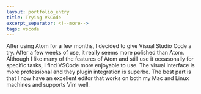 ```yaml
---
layout: portfolio_entry
title: Trying VSCode
excerpt_separator: <!--more-->
tags: vscode
---
```


After using Atom for a few months, I decided to give Visual Studio Code a try. After a few weeks of use, it really seems more polished than Atom. Although I like many of the features of Atom and still use it occasonally for specific tasks, I find VSCode more enjoyable to use. The visual interface is more professional and they plugin integration is superbe. The best part is that I now have an excellent editor that works on both my Mac and Linux machines and supports Vim well.